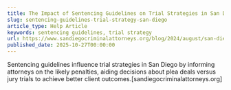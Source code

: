 ```yaml
---
title: The Impact of Sentencing Guidelines on Trial Strategies in San Diego
slug: sentencing-guidelines-trial-strategy-san-diego
article_type: Help Article
keywords: sentencing guidelines, trial strategy
url: https://www.sandiegocriminalattorneys.org/blog/2024/august/san-diego-ca-crime-rate-latest-statistics/
published_date: 2025-10-27T00:00:00
---
```


Sentencing guidelines influence trial strategies in San Diego by informing attorneys on the likely penalties, aiding decisions about plea deals versus jury trials to achieve better client outcomes.[sandiegocriminalattorneys.org]